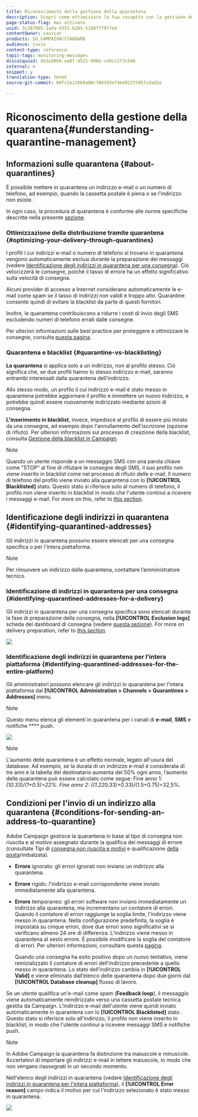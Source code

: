 ```yaml
---
title: Riconoscimento della gestione della quarantena
description: Scopri come ottimizzare la tua recapito con la gestione della quarantena.
page-status-flag: mai attivato
uuid: 3c287865-1ada-4351-b205-51807ff9f7ed
contentOwner: sauviat
products: SG_CAMPAIGN/STANDARD
audience: invio
content-type: reference
topic-tags: monitoring-messages
discoiquuid: de3a50b6-ea8f-4521-996b-c49cc1f3c946
internal: n
snippet: y
translation-type: tm+mt
source-git-commit: 00fc2e12669a00c788355ef4e492375957cdad2e

---
```



# Riconoscimento della gestione della quarantena{#understanding-quarantine-management}

## Informazioni sulle quarantena {#about-quarantines}

È possibile mettere in quarantena un indirizzo e-mail o un numero di telefono, ad esempio, quando la cassetta postale è piena o se l'indirizzo non esiste.

In ogni caso, la procedura di quarantena è conforme alle norme specifiche descritte nella presente [sezione](#conditions-for-sending-an-address-to-quarantine).

### Ottimizzazione della distribuzione tramite quarantena {#optimizing-your-delivery-through-quarantines}

I profili i cui indirizzi e-mail o numero di telefono si trovano in quarantena vengono automaticamente esclusi durante la preparazione dei messaggi (vedere [Identificazione degli indirizzi in quarantena per una consegna](#identifying-quarantined-addresses-for-a-delivery)). Ciò velocizzerà le consegne, poiché il tasso di errore ha un effetto significativo sulla velocità di consegna.

Alcuni provider di accesso a Internet considerano automaticamente le e-mail come spam se il tasso di indirizzi non validi è troppo alto. Quarantine consente quindi di evitare la blacklist da parte di questi fornitori.

Inoltre, le quarantena contribuiscono a ridurre i costi di invio degli SMS escludendo numeri di telefono errati dalle consegne.

Per ulteriori informazioni sulle best practice per proteggere e ottimizzare le consegne, consulta [questa pagina](https://docs.campaign.adobe.com/doc/standard/getting_started/en/ACS_DeliveryBestPractices.html).

### Quarantena e blacklist {#quarantine-vs-blacklisting}

**La quarantena** si applica solo a un indirizzo, non al profilo stesso. Ciò significa che, se due profili hanno lo stesso indirizzo e-mail, saranno entrambi interessati dalla quarantena dell'indirizzo.

Allo stesso modo, un profilo il cui indirizzo e-mail è stato messo in quarantena potrebbe aggiornare il profilo e immettere un nuovo indirizzo, e potrebbe quindi essere nuovamente indirizzato mediante azioni di consegna.

**L'inserimento in blacklist**, invece, impedisce al profilo di essere più mirato da una consegna, ad esempio dopo l'annullamento dell'iscrizione (opzione di rifiuto). Per ulteriori informazioni sul processo di creazione della blacklist, consulta [Gestione della blacklist in Campaign](../../audiences/using/about-opt-in-and-opt-out-in-campaign.md).

>[!NOTE]
>
>Quando un utente risponde a un messaggio SMS con una parola chiave come "STOP" al fine di rifiutare le consegne degli SMS, il suo profilo non viene inserito in blacklist come nel processo di rifiuto delle e-mail. Il numero di telefono del profilo viene inviato alla quarantena con lo **[!UICONTROL Blacklisted]** stato. Questo stato si riferisce solo al numero di telefono, il profilo non viene inserito in blacklist in modo che l'utente continui a ricevere i messaggi e-mail. For more on this, refer to [this section](../../channels/using/managing-incoming-sms.md#managing-stop-sms).

## Identificazione degli indirizzi in quarantena {#identifying-quarantined-addresses}

Gli indirizzi in quarantena possono essere elencati per una consegna specifica o per l'intera piattaforma.

>[!NOTE]
>
>Per rimuovere un indirizzo dalla quarantena, contattare l’amministratore tecnico.

### Identificazione di indirizzi in quarantena per una consegna {#identifying-quarantined-addresses-for-a-delivery}

Gli indirizzi in quarantena per una consegna specifica sono elencati durante la fase di preparazione della consegna, nella **[!UICONTROL Exclusion logs]** scheda del dashboard di consegna (vedere [questa sezione](../../sending/using/monitoring-a-delivery.md#exclusion-logs)). For more on delivery preparation, refer to [this section](../../sending/using/preparing-the-send.md).

![](assets/exclusion_logs.png)

### Identificazione degli indirizzi in quarantena per l’intera piattaforma {#identifying-quarantined-addresses-for-the-entire-platform}

Gli amministratori possono elencare gli indirizzi in quarantena per l'intera piattaforma dal **[!UICONTROL Administration > Channels > Quarantines > Addresses]** menu.

>[!NOTE]
>
>Questo menu elenca gli elementi in quarantena per i canali di **e-mail**, **SMS** e notifiche **** push.

![](assets/quarantines1.png)

>[!NOTE]
>
>L'aumento delle quarantena è un effetto normale, legato all'usura del database. Ad esempio, se la durata di un indirizzo e-mail è considerata di tre anni e la tabella del destinatario aumenta del 50% ogni anno, l’aumento delle quarantena può essere calcolato come segue: Fine anno 1: (1*0.33)/(1+0.5)=22%. Fine anno 2: ((1.22*0.33)+0.33)/(1.5+0.75)=32,5%.

## Condizioni per l'invio di un indirizzo alla quarantena {#conditions-for-sending-an-address-to-quarantine}

Adobe Campaign gestisce la quarantena in base al tipo di consegna non riuscita e al motivo assegnato durante la qualifica dei messaggi di errore (consultate Tipi di [consegna non riuscita e motivi](../../sending/using/understanding-delivery-failures.md#delivery-failure-types-and-reasons) e qualificazione [della posta](../../sending/using/understanding-delivery-failures.md#bounce-mail-qualification)rimbalzata).

* **Errore** ignorato: gli errori ignorati non inviano un indirizzo alla quarantena.
* **Errore** rigido: l'indirizzo e-mail corrispondente viene inviato immediatamente alla quarantena.
* **Errore** temporaneo: gli errori software non inviano immediatamente un indirizzo alla quarantena, ma incrementano un contatore di errori. Quando il contatore di errori raggiunge la soglia limite, l'indirizzo viene messo in quarantena. Nella configurazione predefinita, la soglia è impostata su cinque errori, dove due errori sono significativi se si verificano almeno 24 ore di differenza. L'indirizzo viene messo in quarantena al sesto errore. È possibile modificare la soglia del contatore di errori. Per ulteriori informazioni, consultare questa [pagina](../../administration/using/configuring-email-channel.md#email-channel-parameters).

   Quando una consegna ha esito positivo dopo un nuovo tentativo, viene reinizializzato il contatore di errori dell'indirizzo precedente a quello messo in quarantena. Lo stato dell’indirizzo cambia in **[!UICONTROL Valid]** e viene eliminato dall’elenco delle quarantena dopo due giorni dal **[!UICONTROL Database cleanup]** flusso di lavoro.

Se un utente qualifica un'e-mail come spam (**Feedback loop**), il messaggio viene automaticamente reindirizzato verso una cassetta postale tecnica gestita da Campaign. L'indirizzo e-mail dell'utente viene quindi inviato automaticamente in quarantena con lo **[!UICONTROL Blacklisted]** stato . Questo stato si riferisce solo all'indirizzo, il profilo non viene inserito in blacklist, in modo che l'utente continui a ricevere messaggi SMS e notifiche push.

>[!NOTE]
In Adobe Campaign la quarantena fa distinzione tra maiuscole e minuscole. Accertatevi di importare gli indirizzi e-mail in lettere maiuscole, in modo che non vengano riassegnati in un secondo momento.

Nell'elenco degli indirizzi in quarantena (vedere [Identificazione degli indirizzi in quarantena per l'intera piattaforma](#identifying-quarantined-addresses-for-the-entire-platform)), il **[!UICONTROL Error reason]** campo indica il motivo per cui l'indirizzo selezionato è stato messo in quarantena.

![](assets/quarantines2.png)

